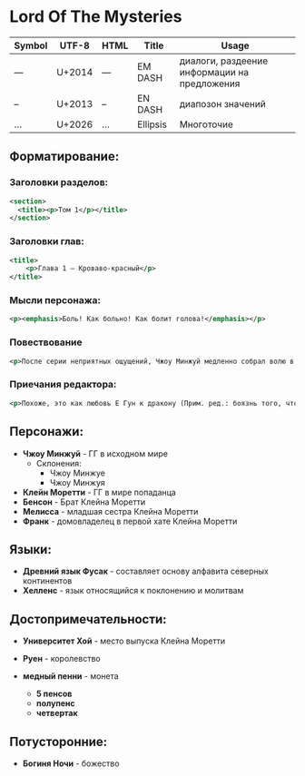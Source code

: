 # Lord Of The Mysteries

| Symbol | UTF-8  |  HTML   | Title    | Usage |
|--------|--------|---------|----------|-------|
| —      | U+2014 | &mdash; | EM DASH  | диалоги, раздеение информации на предложения |
| –      | U+2013 | &ndash; | EN DASH  | диапозон значений |
| …      | U+2026 | &mldr;  | Ellipsis | Многоточие |

## Форматирование:
### Заголовки разделов:
```xml
<section>
  <title><p>Том 1</p></title>
</section>
```

### Заголовки глав:
```xml
<title>
	<p>Глава 1 — Кроваво-красный</p>
</title>
```

### Мысли персонажа:
```xml
<p><emphasis>Боль! Как больно! Как болит голова!</emphasis></p>
```

### Повествование
```xml
<p>После серии неприятных ощущений, Чжоу Минжуй медленно собрал волю в кулак.</p>
```

### Приечания редактора:
```xml
<p>Похоже, это как любовь Е Гун к дракону (Прим. ред.: боязнь того, что нравится)</p>
```

## Персонажи:
- **Чжоу Минжуй** - ГГ в исходном мире
	- Склонения:
		- Чжоу Минжуе
		- Чжоу Минжуя
- **Клейн Моретти** - ГГ в мире попаданца
- **Бенсон** - Брат Клейна Моретти
- **Мелисса** - младшая сестра Клейна Моретти
- **Франк** - домовладелец в первой хате Клейна Моретти

## Языки:
- **Древний язык Фусак** - составляет основу алфавита северных континентов
- **Хелленс** - язык относящийся к поклонению и молитвам

## Достопримечательности:
- **Университет Хой** - место выпуска Клейна Моретти
- **Руен** - королевство

- **медный пенни** - монета
	- **5 пенсов**
	- **полупенс**
	- **четвертак**

## Потусторонние:
- **Богиня Ночи** - божество

